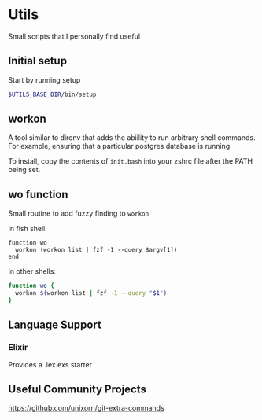 # Utils

Small scripts that I personally find useful

## Initial setup
Start by running setup

```bash
$UTILS_BASE_DIR/bin/setup
```

## workon

A tool similar to direnv that adds the abiility to run arbitrary shell commands.
For example, ensuring that a particular postgres database is running

To install, copy the contents of `init.bash` into your zshrc file after the PATH being set.

## wo function
Small routine to add fuzzy finding to `workon`

In fish shell:
```fish
function wo
  workon (workon list | fzf -1 --query $argv[1])
end
```

In other shells:
```bash
function wo {
  workon $(workon list | fzf -1 --query "$1")
}
```

## Language Support

### Elixir

Provides a .iex.exs starter

## Useful Community Projects
https://github.com/unixorn/git-extra-commands
